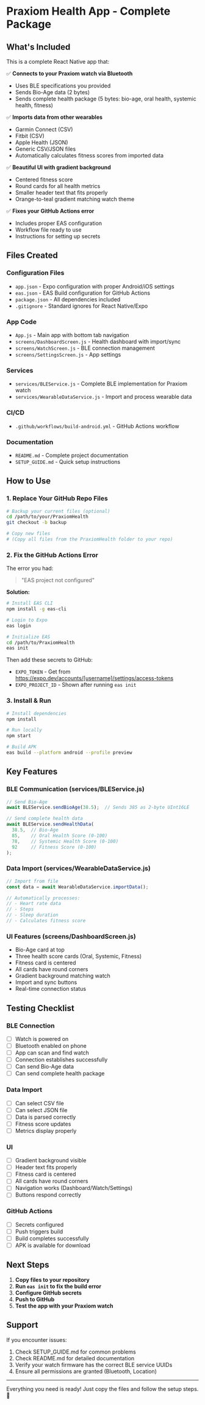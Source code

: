 # Praxiom Health App - Complete Package

## What's Included

This is a complete React Native app that:

✅ **Connects to your Praxiom watch via Bluetooth**
  - Uses BLE specifications you provided
  - Sends Bio-Age data (2 bytes)
  - Sends complete health package (5 bytes: bio-age, oral health, systemic health, fitness)

✅ **Imports data from other wearables**
  - Garmin Connect (CSV)
  - Fitbit (CSV)
  - Apple Health (JSON)
  - Generic CSV/JSON files
  - Automatically calculates fitness scores from imported data

✅ **Beautiful UI with gradient background**
  - Centered fitness score
  - Round cards for all health metrics
  - Smaller header text that fits properly
  - Orange-to-teal gradient matching watch theme

✅ **Fixes your GitHub Actions error**
  - Includes proper EAS configuration
  - Workflow file ready to use
  - Instructions for setting up secrets

## Files Created

### Configuration Files
- `app.json` - Expo configuration with proper Android/iOS settings
- `eas.json` - EAS Build configuration for GitHub Actions
- `package.json` - All dependencies included
- `.gitignore` - Standard ignores for React Native/Expo

### App Code
- `App.js` - Main app with bottom tab navigation
- `screens/DashboardScreen.js` - Health dashboard with import/sync
- `screens/WatchScreen.js` - BLE connection management
- `screens/SettingsScreen.js` - App settings

### Services
- `services/BLEService.js` - Complete BLE implementation for Praxiom watch
- `services/WearableDataService.js` - Import and process wearable data

### CI/CD
- `.github/workflows/build-android.yml` - GitHub Actions workflow

### Documentation
- `README.md` - Complete project documentation
- `SETUP_GUIDE.md` - Quick setup instructions

## How to Use

### 1. Replace Your GitHub Repo Files

```bash
# Backup your current files (optional)
cd /path/to/your/PraxiomHealth
git checkout -b backup

# Copy new files
# (Copy all files from the PraxiomHealth folder to your repo)
```

### 2. Fix the GitHub Actions Error

The error you had:
> "EAS project not configured"

**Solution:**

```bash
# Install EAS CLI
npm install -g eas-cli

# Login to Expo
eas login

# Initialize EAS
cd /path/to/PraxiomHealth
eas init
```

Then add these secrets to GitHub:
- `EXPO_TOKEN` - Get from https://expo.dev/accounts/[username]/settings/access-tokens
- `EXPO_PROJECT_ID` - Shown after running `eas init`

### 3. Install & Run

```bash
# Install dependencies
npm install

# Run locally
npm start

# Build APK
eas build --platform android --profile preview
```

## Key Features

### BLE Communication (services/BLEService.js)

```javascript
// Send Bio-Age
await BLEService.sendBioAge(38.5);  // Sends 385 as 2-byte UInt16LE

// Send complete health data
await BLEService.sendHealthData(
  38.5,  // Bio-Age
  85,    // Oral Health Score (0-100)
  78,    // Systemic Health Score (0-100)
  92     // Fitness Score (0-100)
);
```

### Data Import (services/WearableDataService.js)

```javascript
// Import from file
const data = await WearableDataService.importData();

// Automatically processes:
// - Heart rate data
// - Steps
// - Sleep duration
// - Calculates fitness score
```

### UI Features (screens/DashboardScreen.js)

- Bio-Age card at top
- Three health score cards (Oral, Systemic, Fitness)
- Fitness card is centered
- All cards have round corners
- Gradient background matching watch
- Import and sync buttons
- Real-time connection status

## Testing Checklist

### BLE Connection
- [ ] Watch is powered on
- [ ] Bluetooth enabled on phone
- [ ] App can scan and find watch
- [ ] Connection establishes successfully
- [ ] Can send Bio-Age data
- [ ] Can send complete health package

### Data Import
- [ ] Can select CSV file
- [ ] Can select JSON file
- [ ] Data is parsed correctly
- [ ] Fitness score updates
- [ ] Metrics display properly

### UI
- [ ] Gradient background visible
- [ ] Header text fits properly
- [ ] Fitness card is centered
- [ ] All cards have round corners
- [ ] Navigation works (Dashboard/Watch/Settings)
- [ ] Buttons respond correctly

### GitHub Actions
- [ ] Secrets configured
- [ ] Push triggers build
- [ ] Build completes successfully
- [ ] APK is available for download

## Next Steps

1. **Copy files to your repository**
2. **Run `eas init` to fix the build error**
3. **Configure GitHub secrets**
4. **Push to GitHub**
5. **Test the app with your Praxiom watch**

## Support

If you encounter issues:
1. Check SETUP_GUIDE.md for common problems
2. Check README.md for detailed documentation
3. Verify your watch firmware has the correct BLE service UUIDs
4. Ensure all permissions are granted (Bluetooth, Location)

---

Everything you need is ready! Just copy the files and follow the setup steps. 🚀
